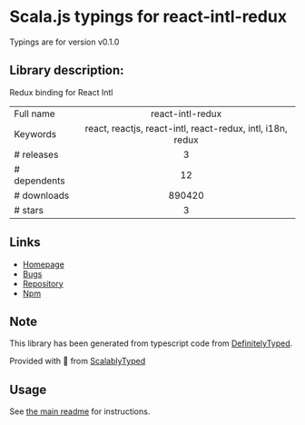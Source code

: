 
# Scala.js typings for react-intl-redux

Typings are for version v0.1.0

## Library description:
Redux binding for React Intl

|                    |                 |
| ------------------ | :-------------: |
| Full name          | react-intl-redux |
| Keywords           | react, reactjs, react-intl, react-redux, intl, i18n, redux |
| # releases         | 3 |
| # dependents       | 12 |
| # downloads        | 890420 |
| # stars            | 3 |

## Links
- [Homepage](https://github.com/ratson/react-intl-redux#readme)
- [Bugs](https://github.com/ratson/react-intl-redux/issues)
- [Repository](https://github.com/ratson/react-intl-redux)
- [Npm](https://www.npmjs.com/package/react-intl-redux)
    


## Note
This library has been generated from typescript code from [DefinitelyTyped](https://definitelytyped.org).

Provided with :purple_heart: from [ScalablyTyped](https://github.com/oyvindberg/ScalablyTyped)

## Usage
See [the main readme](../../readme.md) for instructions.


